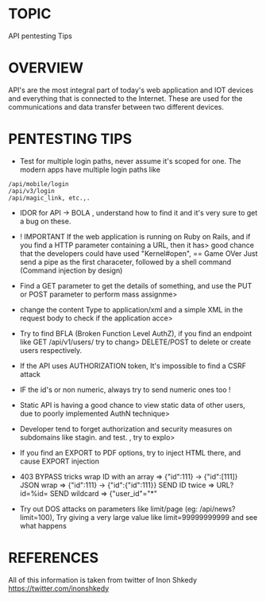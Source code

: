 # TOPIC
API pentesting Tips

# OVERVIEW
API's are the most integral part of today's web application and IOT devices and everything that is connected to the
Internet.
These are used for the communications and data transfer between two different devices.

# PENTESTING TIPS
- Test for multiple login paths, never assume it's scoped for one.
The modern apps have multiple login paths like
```
/api/mobile/login
/api/v3/login
/api/magic_link, etc.,.
```

- IDOR for API -> BOLA , understand how to find it and it's very sure to get a bug on these.

- ! IMPORTANT
If the web application is running on Ruby on Rails, and if you find a HTTP parameter containing a URL, then it has>
good chance that the developers could have used "Kernel#open", == Game OVer
Just send a pipe as the first characeter, followed by a shell command (Command injection by design)


- Find a GET parameter to get the details of something, and use the PUT or POST parameter to perform mass assignme>

- change the content Type to application/xml and a simple XML in the request body to check if the application acce>

- Try to find BFLA (Broken Function Level AuthZ), if you find an endpoint like GET /api/v1/users/<id> try to chang>
DELETE/POST to delete or create users respectively.

- If the API uses AUTHORIZATION token, It's impossible to find a CSRF attack

- IF the id's or non numeric, always try to send numeric ones too !

- Static API is having a good chance to view static data of other users, due to poorly implemented AuthN technique>

- Developer tend to forget authorization and security measures on subdomains like stagin. and test. , try to explo>

- If you find an EXPORT to PDF options, try to inject HTML there, and cause EXPORT injection

- 403 BYPASS tricks
wrap ID with an array => {"id":111} -> {"id":[111]}
JSON wrap => {"id":111} -> {"id":{"id":111}}
SEND ID twice => URL?id=<LEGIT>%id=<VICTIM>
SEND wildcard => {"user_id"="*"

- Try out DOS attacks on parameters like limit/page (eg: /api/news?limit=100),
Try giving a very large value like limit=99999999999 and see what happens


# REFERENCES

All of this information is taken from twitter of Inon Shkedy
https://twitter.com/inonshkedy
